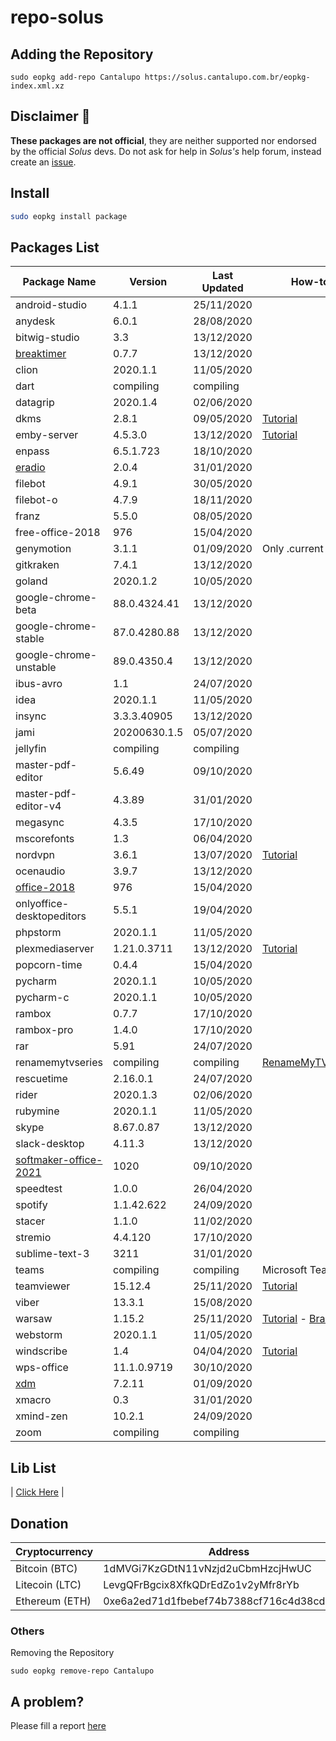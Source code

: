 # repo-solus

## Adding the Repository

`sudo eopkg add-repo Cantalupo https://solus.cantalupo.com.br/eopkg-index.xml.xz`

## Disclaimer :notebook:
 
**These packages are not official**, they are neither supported nor endorsed by the official *Solus* devs. Do not ask for help in *Solus's* help forum, instead create an [issue](https://github.com/cantalupo555/repo-solus/issues/new). 

## Install

```bash
sudo eopkg install package
```

## Packages List

| Package Name | Version | Last Updated | How-to |
|-|-|-|-|
| android-studio | 4.1.1 | 25/11/2020 |  |
| anydesk | 6.0.1 | 28/08/2020 |  |
| bitwig-studio | 3.3 | 13/12/2020 |  |
| [breaktimer](https://breaktimer.app/) | 0.7.7 | 13/12/2020 |  |
| clion | 2020.1.1 | 11/05/2020 |  |
| dart | compiling | compiling |  |
| datagrip | 2020.1.4 | 02/06/2020 |  |
| dkms | 2.8.1 | 09/05/2020 | [Tutorial](https://github.com/cantalupo555/repo-solus/wiki/How-Install-dkms-on-Solus) |
| emby-server | 4.5.3.0 | 13/12/2020 | [Tutorial](https://github.com/cantalupo555/repo-solus/wiki/How-Install-Emby-Server-on-Solus) |
| enpass | 6.5.1.723 | 18/10/2020 |  |
| [eradio](https://github.com/DreamDevel/eRadio) | 2.0.4 | 31/01/2020 |  |
| filebot | 4.9.1 | 30/05/2020 |  |
| filebot-o | 4.7.9 | 18/11/2020 |  |
| franz | 5.5.0 | 08/05/2020 |  |
| free-office-2018 | 976 | 15/04/2020 |  |
| genymotion | 3.1.1 | 01/09/2020 | Only .current kernel |
| gitkraken | 7.4.1 | 13/12/2020 |  |
| goland | 2020.1.2 | 10/05/2020 |  |
| google-chrome-beta | 88.0.4324.41 | 13/12/2020 |  |
| google-chrome-stable | 87.0.4280.88 | 13/12/2020 |  |
| google-chrome-unstable | 89.0.4350.4 | 13/12/2020 |  |
| ibus-avro | 1.1 | 24/07/2020 |  |
| idea | 2020.1.1 | 11/05/2020 |  |
| insync | 3.3.3.40905 | 13/12/2020 |  |
| jami | 20200630.1.5 | 05/07/2020 |  |
| jellyfin | compiling | compiling |  |
| master-pdf-editor | 5.6.49 | 09/10/2020 |  |
| master-pdf-editor-v4 | 4.3.89 | 31/01/2020 |  |
| megasync | 4.3.5 | 17/10/2020 |  |
| mscorefonts | 1.3 | 06/04/2020 |  |
| nordvpn | 3.6.1 | 13/07/2020 | [Tutorial](https://github.com/cantalupo555/repo-solus/wiki/How-Install-NordVPN-on-Solus) |
| ocenaudio | 3.9.7 | 13/12/2020 |  |
| [office-2018](http://www.softmaker.com/go/officenxheise) | 976 | 15/04/2020 |  |
| onlyoffice-desktopeditors | 5.5.1 | 19/04/2020 |  |
| phpstorm | 2020.1.1 | 11/05/2020 |  |
| plexmediaserver | 1.21.0.3711 | 13/12/2020 | [Tutorial](https://github.com/cantalupo555/repo-solus/wiki/How-Install-Plex-Media-Server-on-Solus) |
| popcorn-time | 0.4.4 | 15/04/2020 |  |
| pycharm | 2020.1.1 | 10/05/2020 |  |
| pycharm-c | 2020.1.1 | 10/05/2020 |  |
| rambox | 0.7.7 | 17/10/2020 |  |
| rambox-pro | 1.4.0 | 17/10/2020 |  |
| rar | 5.91 | 24/07/2020 |  |
| renamemytvseries | compiling | compiling | [RenameMyTVSeries](https://www.tweaking4all.com/home-theatre/rename-my-tv-series-v2/) |
| rescuetime | 2.16.0.1 | 24/07/2020 |  |
| rider | 2020.1.3 | 02/06/2020 |  |
| rubymine | 2020.1.1 | 11/05/2020 |  |
| skype | 8.67.0.87 | 13/12/2020 |  |
| slack-desktop | 4.11.3 | 13/12/2020 |  |
| [softmaker-office-2021](http://www.softmaker.com/go/officenxheise) | 1020 | 09/10/2020 |  |
| speedtest | 1.0.0 | 26/04/2020 |  |
| spotify | 1.1.42.622 | 24/09/2020 |  |
| stacer | 1.1.0 | 11/02/2020 |  |
| stremio | 4.4.120 | 17/10/2020 |  |
| sublime-text-3 | 3211 | 31/01/2020 |  |
| teams | compiling | compiling | Microsoft Teams |
| teamviewer | 15.12.4 | 25/11/2020 | [Tutorial](https://github.com/cantalupo555/repo-solus/wiki/How-Install-TeamViewer-on-Solus) |
| viber | 13.3.1 | 15/08/2020 |  |
| warsaw | 1.15.2 | 25/11/2020 | [Tutorial](https://github.com/cantalupo555/repo-solus/wiki/How-Install-warsaw-on-Solus-%5BBrazil%5D)  - [Brazil](https://www.dieboldnixdorf.com.br/warsaw) |
| webstorm | 2020.1.1 | 11/05/2020 |  |
| windscribe | 1.4 | 04/04/2020 | [Tutorial](https://github.com/cantalupo555/repo-solus/wiki/How-Install-windscribe-on-Solus) |
| wps-office | 11.1.0.9719 | 30/10/2020 |  |
| [xdm](https://github.com/subhra74/xdm) | 7.2.11 | 01/09/2020 |  |
| xmacro | 0.3 | 31/01/2020 |  |
| xmind-zen | 10.2.1 | 24/09/2020 |  |
| zoom | compiling | compiling |  |

## Lib List

| [Click Here](https://github.com/cantalupo555/repo-solus/tree/master/package/lib) |

## Donation

| Cryptocurrency | Address |
| --- | --- |
| Bitcoin (BTC) | 1dMVGi7KzGDtN11vNzjd2uCbmHzcjHwUC |
| Litecoin (LTC) | LevgQFrBgcix8XfkQDrEdZo1v2yMfr8rYb |
| Ethereum (ETH) | 0xe6a2ed71d1fbebef74b7388cf716c4d38cd432f7 |

### Others

Removing the Repository

`sudo eopkg remove-repo Cantalupo`

## A problem?

Please fill a report [here](https://github.com/cantalupo555/repo-solus/issues/new)
